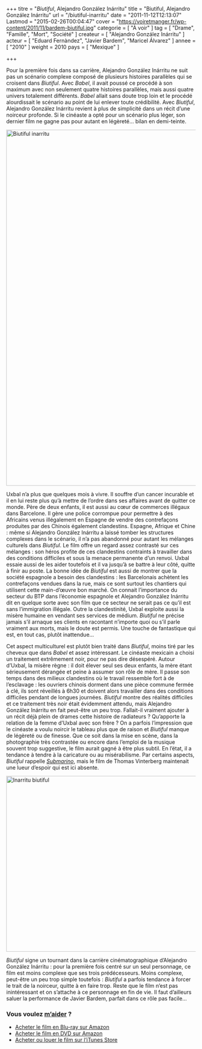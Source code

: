 +++
titre = "<em>Biutiful</em>, Alejandro González Inárritu"
title = "Biutiful, Alejandro González Inárritu"
url = "/biutiful-inarritu"
date = "2011-11-12T12:13:07"
Lastmod = "2015-02-26T00:04:47"
cover = "https://voiretmanger.fr/wp-content/2011/11/bardem-biutiful.jpg"
categorie = [ "À voir" ]
tag = [ "Drame", "Famille", "Mort", "Société" ]
createur = [ "Alejandro González Inárritu" ]
acteur = [ "Eduard Fernàndez", "Javier Bardem", "Maricel Álvarez" ]
annee = [ "2010" ]
weight = 2010
pays = [ "Mexique" ]

+++

<p>Pour la première fois dans sa carrière, Alejandro González Inárritu ne suit pas un scénario complexe composé de plusieurs histoires parallèles qui se croisent dans <em>Biutiful</em>. Avec <em>Babel</em>, il avait poussé ce procédé à son maximum avec non seulement quatre histoires parallèles, mais aussi quatre univers totalement différents. <em>Babel</em> allait sans doute trop loin et le procédé alourdissait le scénario au point de lui enlever toute crédibilité. Avec <em>Biutiful</em>, Alejandro González Inárritu revient à plus de simplicité dans un récit d&rsquo;une noirceur profonde. Si le cinéaste a opté pour un scénario plus léger, son dernier film ne gagne pas pour autant en légèreté… bilan en demi-teinte.</p>
<a href="http://www.allocine.fr/film/fichefilm_gen_cfilm=140139.html"><img class="aligncenter" style="border-style: initial; border-color: initial; border-width: 0px;" src="https://voiretmanger.fr/wp-content/2011/11/biutiful-inarritu.jpg" alt="Biutiful inarritu" width="690" height="948" border="0" /></a>
<p>Uxbal n&rsquo;a plus que quelques mois à vivre. Il souffre d&rsquo;un cancer incurable et il en lui reste plus qu&rsquo;à mettre de l&rsquo;ordre dans ses affaires avant de quitter ce monde. Père de deux enfants, il est aussi au cœur de commerces illégaux dans Barcelone. Il gère une police corrompue pour permettre à des Africains venus illégalement en Espagne de vendre des contrefaçons produites par des Chinois également clandestins. Espagne, Afrique et Chine : même si Alejandro González Inárritu a laissé tomber les structures complexes dans le scénario, il n&rsquo;a pas abandonné pour autant les mélanges culturels dans <em>Biutiful</em>. Le film offre un regard assez contrasté sur ces mélanges : son héros profite de ces clandestins contraints à travailler dans des conditions difficiles et sous la menace permanente d&rsquo;un renvoi. Uxbal essaie aussi de les aider toutefois et il va jusqu&rsquo;à se battre à leur côté, quitte à finir au poste. La bonne idée de <em>Biutiful</em> est aussi de montrer que la société espagnole a besoin des clandestins : les Barcelonais achètent les contrefaçons vendues dans la rue, mais ce sont surtout les chantiers qui utilisent cette main-d&rsquo;œuvre bon marché. On connait l&rsquo;importance du secteur du BTP dans l&rsquo;économie espagnole et Alejandro González Inárritu dit en quelque sorte avec son film que ce secteur ne serait pas ce qu&rsquo;il est sans l&rsquo;immigration illégale. Outre la clandestinité, Uxbal exploite aussi la misère humaine en vendant ses services de médium. <em>Biutiful</em> ne précise jamais s&rsquo;il arnaque ses clients en racontant n&rsquo;importe quoi ou s&rsquo;il parle vraiment aux morts, mais le doute est permis. Une touche de fantastique qui est, en tout cas, plutôt inattendue…</p>
<p>Cet aspect multiculturel est plutôt bien traité dans <em>Biutiful</em>, moins tiré par les cheveux que dans <em>Babel</em> et assez intéressant. Le cinéaste mexicain a choisi un traitement extrêmement noir, pour ne pas dire désespéré. Autour d&rsquo;Uxbal, la misère règne : il doit élever seul ses deux enfants, la mère étant sérieusement dérangée et peine à assumer son rôle de mère. Il passe son temps dans des milieux clandestins où le travail ressemble fort à de l&rsquo;esclavage : les ouvriers chinois dorment dans une pièce commune fermée à clé, ils sont réveillés à 6h30 et doivent alors travailler dans des conditions difficiles pendant de longues journées. <em>Biutiful</em> montre des réalités difficiles et ce traitement très noir était évidemment attendu, mais Alejandro González Inárritu en fait peut-être un peu trop. Fallait-il vraiment ajouter à un récit déjà plein de drames cette histoire de radiateurs ? Qu&rsquo;apporte la relation de la femme d&rsquo;Uxbal avec son frère ? On a parfois l&rsquo;impression que le cinéaste a voulu noircir le tableau plus que de raison et <em>Biutiful</em> manque de légèreté ou de finesse. Que ce soit dans la mise en scène, dans la photographie très contrastée ou encore dans l&#8217;emploi de la musique souvent trop suggestive, le film aurait gagné à être plus subtil. En l&rsquo;état, il a tendance à tendre à la caricature ou au misérabilisme. Par certains aspects, <em>Biutiful</em> rappelle <em><a href="https://voiretmanger.fr/2010/08/25/submarino-vinterberg/">Submarino</a></em>, mais le film de Thomas Vinterberg maintenait une lueur d&rsquo;espoir qui est ici absente.</p>
<img class="aligncenter" style="border-style: initial; border-color: initial; border-width: 0px;" src="https://voiretmanger.fr/wp-content/2011/11/inarritu-biutiful.jpg" alt="Inarritu biutiful" width="690" height="468" border="0" />
<p><em>Biutiful</em> signe un tournant dans la carrière cinématographique d&rsquo;Alejandro González Inárritu : pour la première fois centré sur un seul personnage, ce film est moins complexe que ses trois prédécesseurs. Moins complexe, peut-être un peu trop simple toutefois : <em>Biutiful</em> a parfois tendance à forcer le trait de la noirceur, quitte à en faire trop. Reste que le film n&rsquo;est pas inintéressant et on s&rsquo;attache à ce personnage en fin de vie. Il faut d&rsquo;ailleurs saluer la performance de Javier Bardem, parfait dans ce rôle pas facile…</p>
<div class="amazon">
<h3>Vous voulez <a href="https://voiretmanger.fr/soutien/">m&rsquo;aider</a> ?</h3>
<ul>
<li><a href="http://www.amazon.fr/gp/product/B0056BMWAO/ref=as_li_ss_tl?ie=UTF8&amp;tag=leblogdenic07-21&amp;linkCode=as2&amp;camp=1642&amp;creative=19458&amp;creativeASIN=B0056BMWAO">Acheter le film en Blu-ray sur Amazon</a></li>
<li><a href="http://www.amazon.fr/gp/product/B0056BMW1I/ref=as_li_ss_tl?ie=UTF8&amp;tag=leblogdenic07-21&amp;linkCode=as2&amp;camp=1642&amp;creative=19458&amp;creativeASIN=B0056BMW1I">Acheter le film en DVD sur Amazon</a></li>
<li><a href="https://itunes.apple.com/fr/movie/biutiful-vost/id882905039?l=en">Acheter ou louer le film sur l&rsquo;iTunes Store</a></li>
</ul>
</div>

